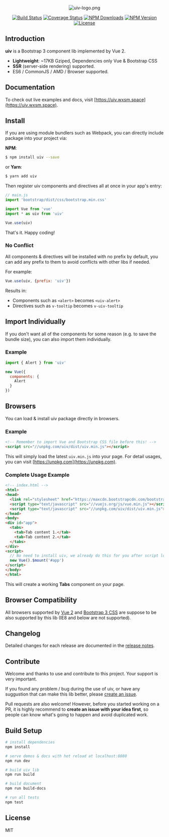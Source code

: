 <p align="center">
<img src="https://raw.githubusercontent.com/wxsms/wxsms-img-holder/master/uiv-logo.png" alt="uiv-logo.png">
</p>

<p align="center">
<a href="https://travis-ci.org/wxsms/uiv"><img src="https://travis-ci.org/wxsms/uiv.svg?branch=master" alt="Build Status"></a>
<a href="https://coveralls.io/github/wxsms/uiv?branch=master"><img src="https://coveralls.io/repos/github/wxsms/uiv/badge.svg?branch=master" alt="Coverage Status"></a>
<a href="https://www.npmjs.com/package/uiv"><img src="https://img.shields.io/npm/dm/uiv.svg" alt="NPM Downloads"></a>
<a href="https://www.npmjs.com/package/uiv"><img src="https://img.shields.io/npm/v/uiv.svg" alt="NPM Version"></a>
<a href="https://github.com/wxsms/uiv"><img src="https://img.shields.io/github/license/wxsms/uiv.svg" alt="License"></a>
</p>

## Introduction

**uiv** is a Bootstrap 3 component lib implemented by Vue 2.

* **Lightweight**: ~17KB Gziped, Dependencies only Vue & Bootstrap CSS
* **SSR** (server-side rendering) supported.
* ES6 / CommonJS / AMD / Browser supported.

## Documentation

To check out live examples and docs, visit [https://uiv.wxsm.space](https://uiv.wxsm.space).

## Install

If you are using module bundlers such as Webpack, you can directly include package into your project via:

**NPM**:

```bash
$ npm install uiv --save
```

or **Yarn**:

```bash
$ yarn add uiv
```

Then register uiv components and directives all at once in your app's entry:

```javascript
// main.js
import 'bootstrap/dist/css/bootstrap.min.css'

import Vue from 'vue'
import * as uiv from 'uiv'

Vue.use(uiv)
```

That's it. Happy coding!

### No Conflict

All components & directives will be installed with no prefix by default, you can add any prefix to them to avoid conflicts with other libs if needed.

For example:

```javascript
Vue.use(uiv, {prefix: 'uiv'})
```

Results in:

* Components such as `<alert>` becomes `<uiv-alert>`
* Directives such as `v-tooltip` becomes `v-uiv-tooltip`

## Import Individually

If you don't want all of the components for some reason (e.g. to save the bundle size), you can also import them individually.

### Example

```javascript
import { Alert } from 'uiv'

new Vue({
  components: {
    Alert
  }
})
```

## Browsers

You can load & install uiv package directly in browsers.

### Example

```html
<!-- Remember to import Vue and Bootstrap CSS file before this! -->
<script src="//unpkg.com/uiv/dist/uiv.min.js"></script>
```

This will simply load the latest `uiv.min.js` into your page. For detail usages, you can visit [https://unpkg.com](https://unpkg.com).

### Complete Usage Example

```html
<!-- index.html -->
<html>
<head>
  <link rel="stylesheet" href="https://maxcdn.bootstrapcdn.com/bootstrap/3.3.7/css/bootstrap.min.css">
  <script type="text/javascript" src="//vuejs.org/js/vue.min.js"></script>
  <script type="text/javascript" src="//unpkg.com/uiv/dist/uiv.min.js"></script>
</head>
<body>
<div id="app">
  <tabs>
    <tab>Tab content 1.</tab>
    <tab>Tab content 2.</tab>
  </tabs>
</div>
<script>
  // No need to install uiv, we already do this for you after script loaded.
  new Vue().$mount('#app')
</script>
</body>
</html>
```

This will create a working **Tabs** component on your page.

## Browser Compatibility

All browsers supported by [Vue 2](https://github.com/vuejs/vue) and [Bootstrap 3 CSS](https://github.com/twbs/bootstrap) are suppose to be also supported by this lib  (IE8 and below are not supported).

## Changelog

Detailed changes for each release are documented in the [release notes](https://github.com/wxsms/uiv/releases).

## Contribute

Welcome and thanks to use and contribute to this project. Your support is very important.

If you found any problem / bug during the use of uiv, or have any suggustion that can make this lib better, please [create an issue](https://github.com/wxsms/uiv/issues/new). 

Pull requests are also welcome! However, before you started working on a PR, it is highly recommend to **create an issue with your idea first**, so people can know what's going to happen and avoid duplicated work.

## Build Setup

```bash
# install dependencies
npm install

# serve demos & docs with hot reload at localhost:8080
npm run dev

# build uiv lib
npm run build

# build document
npm run build-docs

# run all tests
npm test
```

## License

MIT
